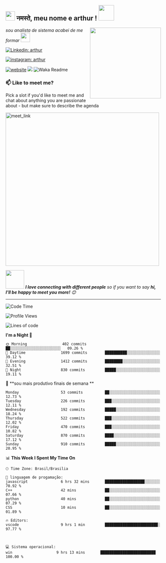 <h2><img src="https://emojis.slackmojis.com/emojis/images/1531849430/4246/blob-sunglasses.gif?1531849430" width="30"/> नमस्ते, meu nome e arthur ! <img src="https://media.giphy.com/media/12oufCB0MyZ1Go/giphy.gif" width="50"></h2>
<img align='right' src="https://media.giphy.com/media/M9gbBd9nbDrOTu1Mqx/giphy.gif" width="230">
<p><em>sou analista de sistema acabei de me formar 
</a><img src="https://media.giphy.com/media/WUlplcMpOCEmTGBtBW/giphy.gif" width="30"> 
</em></p>


[![Linkedin: arthur](https://img.shields.io/badge/-arthur-blue?style=flat-square&logo=Linkedin&logoColor=white&link=https://www.linkedin.com/in/arthur-felipe-p-singh/)](https://www.linkedin.com/in/arthur-felipe-41bab8166)

[![instagram: arthur](https://img.shields.io/badge/-arthur-blue?style=flat-square&logo=instagram&logoColor=white&link=https:/www.instagram.com/arthur____felipe/-p-singh/)](https://www.instagram.com/arthur____felipe/)

[![website](https://img.shields.io/badge/Website-46a2f1.svg?&style=flat-square&logo=Google-Chrome&logoColor=white&link=https://anmolsingh.me/)](https://anmolsingh.me/)
![](https://visitor-badge.glitch.me/badge?page_id=anmol098.anmol098)
![Waka Readme](https://github.com/anmol098/anmol098/workflows/Waka%20Readme/badge.svg)

### 📫 Like to meet me?

Pick a slot if you'd like to meet me and chat about anything you are passionate about - but make sure to describe the agenda

<a href="https://calendly.com/anmol098/30min" target="_blank"><img width="498" alt="meet_link" src="https://user-images.githubusercontent.com/15426564/144297439-f530f383-e73e-41e0-9914-a9b7d3f432e5.png"></a>




<img src="https://media.giphy.com/media/LnQjpWaON8nhr21vNW/giphy.gif" width="60"> <em><b>I love connecting with different people</b> so if you want to say <b>hi, I'll be happy to meet you more!</b> 😊</em>

---
<!--START_SECTION:waka-->
![Code Time](http://img.shields.io/badge/Code%20Time-2%2C559%20hrs%2054%20mins-blue)

![Profile Views](http://img.shields.io/badge/Profile%20Views-1537-blue)

![Lines of code](https://img.shields.io/badge/From%20Hello%20World%20I%27ve%20Written-4.0%20million%20lines%20of%20code-blue)


**I'm a Night 🦉** 

```text
🌞 Morning                402 commits         ██░░░░░░░░░░░░░░░░░░░░░░░   09.26 % 
🌆 Daytime                1699 commits        ██████████░░░░░░░░░░░░░░░   39.12 % 
🌃 Evening                1412 commits        ████████░░░░░░░░░░░░░░░░░   32.51 % 
🌙 Night                  830 commits         █████░░░░░░░░░░░░░░░░░░░░   19.11 % 
```
📅 **sou mais produtivo finais de semana ** 

```text
Monday                   53 commits          ██░░░░░░░░░░░░░░░░░░░░░░░   12.73 % 
Tuesday                  226 commits         ███░░░░░░░░░░░░░░░░░░░░░░   12.11 % 
Wednesday                192 commits         █████░░░░░░░░░░░░░░░░░░░░   18.24 % 
Thursday                 522 commits         ███░░░░░░░░░░░░░░░░░░░░░░   12.02 % 
Friday                   470 commits         ███░░░░░░░░░░░░░░░░░░░░░░   10.82 % 
Saturday                 870 commits         ████░░░░░░░░░░░░░░░░░░░░░   17.12 % 
Sunday                   910 commits         █████░░░░░░░░░░░░░░░░░░░░   20.95 % 
```


📊 **This Week I Spent My Time On** 

```text
🕑︎ Time Zone: Brasil/Brasilia

💬 linguagem de progamação: 
javascript               6 hrs 32 mins       ██████████████████░░░░░░░   70.92 % 
C++                      42 mins             ██░░░░░░░░░░░░░░░░░░░░░░░   07.66 % 
python                   40 mins             ██░░░░░░░░░░░░░░░░░░░░░░░   07.29 %         
CSS                      10 mins             ██░░░░░░░░░░░░░░░░░░░░░░░   01.89 % 

🔥 Editors: 
vscode                   9 hrs 1 min         ████████████████████████░   97.77 % 

          

💻 Sistema operacional: 
win                    9 hrs 13 mins       █████████████████████████   100.00 % 
```
